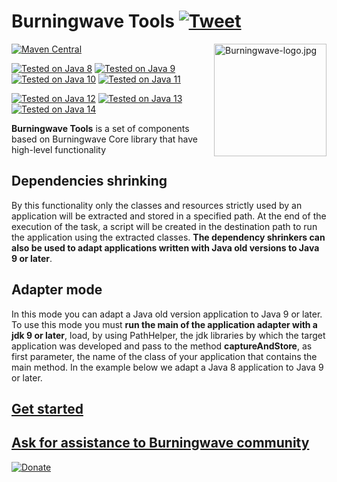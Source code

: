 Burningwave Tools [![Tweet](https://img.shields.io/twitter/url/http/shields.io.svg?style=social)](https://twitter.com/intent/tweet?text=Dependencies%20shrinking%20and%20making%20applications%20created%20with%20old%20%23Java%20versions%20work%20on%20%23Java8%20%23Java9%20%23Java10%20%23Java11%20%23Java12%20%23Java13%20%23Java14&url=https://github.com/burningwave/tools/wiki)
==========

<a href="https://github.com/burningwave/tools/wiki">
<img src="https://raw.githubusercontent.com/burningwave/core/master/Burningwave-logo.jpg" alt="Burningwave-logo.jpg" height="180px" align="right"/>
</a>

[![Maven Central](https://maven-badges.herokuapp.com/maven-central/org.burningwave/tools/badge.svg#)](https://search.maven.org/artifact/org.burningwave/tools)

[![Tested on Java 8](https://img.shields.io/badge/Tested%20on-Java%208-yellowgreen)](https://www.java.com/it/download/)
[![Tested on Java 9](https://img.shields.io/badge/Tested%20on-Java%209-yellow)](https://www.oracle.com/java/technologies/javase/javase9-archive-downloads.html)
[![Tested on Java 10](https://img.shields.io/badge/Tested%20on-Java%2010-orange)](https://www.oracle.com/java/technologies/java-archive-javase10-downloads.html)
[![Tested on Java 11](https://img.shields.io/badge/Tested%20on-Java%2011-red)](https://www.oracle.com/java/technologies/javase-jdk11-downloads.html)

[![Tested on Java 12](https://img.shields.io/badge/Tested%20on-Java%2012-ff69b4)](https://www.oracle.com/java/technologies/javase/jdk12-archive-downloads.html)
[![Tested on Java 13](https://img.shields.io/badge/Tested%20on-Java%2013-blueviolet)](https://www.oracle.com/java/technologies/javase/jdk13-archive-downloads.html)
[![Tested on Java 14](https://img.shields.io/badge/Tested%20on-Java%2014-blue)](https://www.oracle.com/java/technologies/javase-downloads.html)

**Burningwave Tools** is a set of components based on Burningwave Core library that have high-level functionality
## Dependencies shrinking
By this functionality only the classes and resources strictly used by an application will be extracted and stored in a specified path. At the end of the execution of the task, a script will be created in the destination path to run the application using the extracted classes. **The dependency shrinkers can also be used to adapt applications written with Java old versions to Java 9 or later**.

## Adapter mode
In this mode you can adapt a Java old version application to Java 9 or later. To use this mode you must **run the main of the application adapter with a jdk 9 or later**, load, by using PathHelper, the jdk libraries by which the target application was developed and pass to the method **captureAndStore**, as first parameter, the name of the class of your application that contains the main method. In the example below we adapt a Java 8 application to Java 9 or later.

## [Get started](https://github.com/burningwave/tools/wiki)
## [**Ask for assistance to Burningwave community**](https://www.burningwave.org/forum/forum/how-to-do-2/)
<a href="https://www.paypal.com/cgi-bin/webscr?cmd=_donations&business=EY4TMTW8SWDAC&item_name=Support+maintenance+and+improvement+of+Burningwave&currency_code=EUR&source=url" rel="nofollow"><img src="https://camo.githubusercontent.com/e14c85b542e06215f7e56c0763333ef1e9b9f9b7/68747470733a2f2f7777772e70617970616c6f626a656374732e636f6d2f656e5f55532f692f62746e2f62746e5f646f6e6174655f534d2e676966" alt="Donate" data-canonical-src="https://www.paypalobjects.com/en_US/i/btn/btn_donate_SM.gif" style="max-width:100%;"></a>
